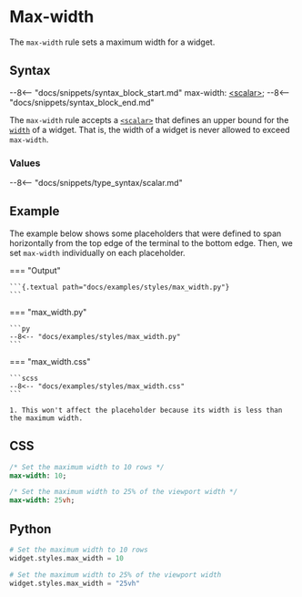# Max-width

The `max-width` rule sets a maximum width for a widget.

## Syntax

--8<-- "docs/snippets/syntax_block_start.md"
max-width: <a href="../css_types/scalar.md">&lt;scalar&gt;</a>;
--8<-- "docs/snippets/syntax_block_end.md"

The `max-width` rule accepts a [`<scalar>`](../css_types/scalar.md) that defines an upper bound for the [`width`](./width.md) of a widget.
That is, the width of a widget is never allowed to exceed `max-width`.

### Values

--8<-- "docs/snippets/type_syntax/scalar.md"

## Example

The example below shows some placeholders that were defined to span horizontally from the top edge of the terminal to the bottom edge.
Then, we set `max-width` individually on each placeholder.

=== "Output"

    ```{.textual path="docs/examples/styles/max_width.py"}
    ```

=== "max_width.py"

    ```py
    --8<-- "docs/examples/styles/max_width.py"
    ```

=== "max_width.css"

    ```scss
    --8<-- "docs/examples/styles/max_width.css"
    ```

    1. This won't affect the placeholder because its width is less than the maximum width.

## CSS

```sass
/* Set the maximum width to 10 rows */
max-width: 10;

/* Set the maximum width to 25% of the viewport width */
max-width: 25vh;
```

## Python

```python
# Set the maximum width to 10 rows
widget.styles.max_width = 10

# Set the maximum width to 25% of the viewport width
widget.styles.max_width = "25vh"
```
